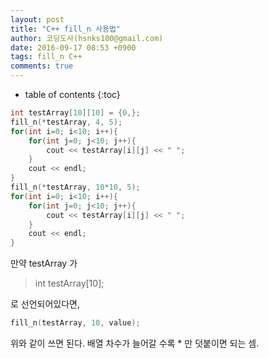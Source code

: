 ```yaml
---
layout: post
title: "C++ fill_n 사용법"
author: 코딩도사(hsnks100@gmail.com)
date: 2016-09-17 08:53 +0900
tags: fill_n C++
comments: true
---
```

* table of contents
{:toc}


``` cpp
int testArray[10][10] = {0,};
fill_n(*testArray, 4, 5);
for(int i=0; i<10; i++){
    for(int j=0; j<10; j++){
        cout << testArray[i][j] << " ";
    }
    cout << endl;
}
fill_n(*testArray, 10*10, 5);
for(int i=0; i<10; i++){
    for(int j=0; j<10; j++){
        cout << testArray[i][j] << " ";
    }
    cout << endl;
}

```
만약 testArray 가
>int testArray[10];

로 선언되어있다면, 

``` cpp
fill_n(testArray, 10, value);
```

위와 같이 쓰면 된다. 배열 차수가 늘어갈 수록 * 만 덧붙이면 되는 셈.

